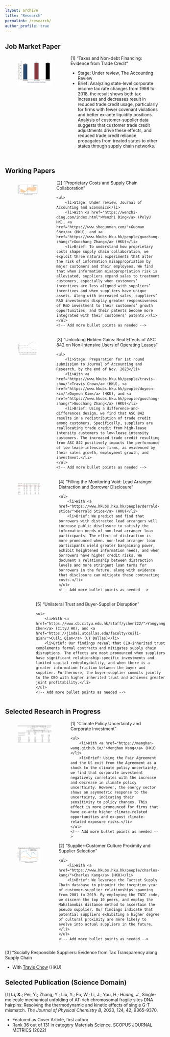 ```yaml
---
layout: archive
title: "Research"
permalink: /research/
author_profile: true
---
```



## Job Market Paper
<!-- [1] “Taxes and Non-debt Financing: Evidence from Trade Credit” 
- Stage: Under review, The Accounting Review
- Brief: Analyzing state-level corporate income tax rate changes from 1998 to 2018, the result shows both tax increases and decreases result in reduced trade credit usage, particularly for firms with fewer covenant violations and better ex-ante liquidity positions. Analysis of customer-supplier data suggests that customer trade credit adjustments drive these effects, and reduced trade credit reliance propagates from treated states to other states through supply chain networks. -->


<div style="display: flex;">
  <div style="flex: 40%; padding-right: 20px;">
    <figure>
      <img src="/files/Fig1.jpg" alt="Image Description">
      <!-- <figcaption>Tax Rate Change and TC Changes</figcaption> -->
    </figure>
  </div>
  <div style="flex: 60%;">
    [1] “Taxes and Non-debt Financing: Evidence from Trade Credit”  
    <ul>
        <li>Stage: Under review, The Accounting Review</li>
        <li>Brief: Analyzing state-level corporate income tax rate changes from 1998 to 2018, the result shows both tax increases and decreases result in reduced trade credit usage, particularly for firms with fewer covenant violations and better ex-ante liquidity positions. Analysis of customer-supplier data suggests that customer trade credit adjustments drive these effects, and reduced trade credit reliance propagates from treated states to other states through supply chain networks.</li>
    </ul>
    <!-- Add more bullet points as needed -->
  </div>
</div>

<br>

## Working Papers 

<!-- [2] “Proprietary Costs and Supply Chain Collaboration” 
- Stage: Under review, Journal of Accounting and Economics
- With [Wenzhi Ding](https://wenzhi-ding.com/index.html) (PolyU HK), [Guoman She](https://www.sheguoman.com/) (HKU), and [Guochang Zhang](https://www.hkubs.hku.hk/people/guochang-zhang/) (HKU)
- Brief: To understand how proprietary costs shape supply chain collaboration, we exploit three natural experiments that alter the risk of information misappropriation by major customers and their employees. We find that when information misappropriation risk is alleviated, suppliers expand sales to treatment customers, especially when customers’ incentives are less aligned with suppliers’ incentives and when suppliers have unique assets. Along with increased sales, suppliers’ R&D investments display greater responsiveness of R&D investment to their customers’ growth opportunities, and their patents become more integrated with their customers’ patents. -->

<div style="display: flex;">
  <div style="flex: 40%; padding-right: 20px;">
    <figure>
      <img src="/files/Fig2.jpg" alt="Image Description">
      <!-- <figcaption>Tax Rate Change and TC Changes</figcaption> -->
    </figure>
  </div>
  <div style="flex: 60%;">
    [2] “Proprietary Costs and Supply Chain Collaboration” 

    <ul>
        <li>Stage: Under review, Journal of Accounting and Economics</li>
        <li>With <a href="https://wenzhi-ding.com/index.html">Wenzhi Ding</a> (PolyU HK), <a href="https://www.sheguoman.com/">Guoman She</a> (HKU), and <a href="https://www.hkubs.hku.hk/people/guochang-zhang/">Guochang Zhang</a> (HKU)</li>
        <li>Brief: To understand how proprietary costs shape supply chain collaboration, we exploit three natural experiments that alter the risk of information misappropriation by major customers and their employees. We find that when information misappropriation risk is alleviated, suppliers expand sales to treatment customers, especially when customers’ incentives are less aligned with suppliers’ incentives and when suppliers have unique assets. Along with increased sales, suppliers’ R&D investments display greater responsiveness of R&D investment to their customers’ growth opportunities, and their patents become more integrated with their customers’ patents.</li>
    </ul>
    <!-- Add more bullet points as needed -->
  </div>
</div>

<br>


<!-- [3] “Unlocking Hidden Gains: Real Effects of ASC 842 on Non-Intensive Users of Operating Leases” 
- Stage: Preparation for 1st round submission to Journal of Accounting and Research, by the end of Nov. 2023
- With [Travis Chow](https://www.hkubs.hku.hk/people/travis-chow/) (HKU), Doyeon Kim (HKU), and [Guochang Zhang](https://www.hkubs.hku.hk/people/guochang-zhang/) (HKU)
- Brief: Using a difference-and-differences design, we find that ASC 842 results in a redistribution of trade credit among customers. Specifically, suppliers are reallocating trade credit from high-lease intensity customers to low-lease intensity customers. The increased trade credit resulting from ASC 842 positively impacts the performance of low lease-intensive firms, as evidenced by their sales growth, employment growth, and investment. -->

<div style="display: flex;">
  <div style="flex: 40%; padding-right: 20px;">
    <figure>
      <img src="/files/Fig3.jpg" alt="Image Description">
      <!-- <figcaption>Tax Rate Change and TC Changes</figcaption> -->
    </figure>
  </div>
  <div style="flex: 60%;">
    [3] “Unlocking Hidden Gains: Real Effects of ASC 842 on Non-Intensive Users of Operating Leases” 

    <ul>
        <li>Stage: Preparation for 1st round submission to Journal of Accounting and Research, by the end of Nov. 2023</li>
        <li>With <a href="https://www.hkubs.hku.hk/people/travis-chow/">Travis Chow</a> (HKU), <a href="https://www.hkubs.hku.hk/people/doyeon-kim/">Doyeon Kim</a> (HKU), and <a href="https://www.hkubs.hku.hk/people/guochang-zhang/">Guochang Zhang</a> (HKU)</li>
        <li>Brief: Using a difference-and-differences design, we find that ASC 842 results in a redistribution of trade credit among customers. Specifically, suppliers are reallocating trade credit from high-lease intensity customers to low-lease intensity customers. The increased trade credit resulting from ASC 842 positively impacts the performance of low lease-intensive firms, as evidenced by their sales growth, employment growth, and investment.</li>
    </ul>
    <!-- Add more bullet points as needed -->
  </div>
</div>

<br>


<!-- [4] “Filling the Monitoring Void: Lead Arranger Distraction and Borrower Disclosure” 
- with [Derrald Stice](https://www.hkubs.hku.hk/people/derrald-stice/) (HKU)
- Brief: We predict and find that borrowers with distracted lead arrangers will increase public disclosure to satisfy the information needs of non-lead arranger loan participants. The effect of distraction is more pronounced when. non-lead arranger loan participants wield greater bargaining power, exhibit heightened information needs, and when borrowers have higher credit risks. We document a relationship between distraction levels and more stringent loan terms for borrowers in the future, along with evidence that disclosure can mitigate these contracting costs. -->

<div style="display: flex;">
  <div style="flex: 40%; padding-right: 20px;">
    <figure>
      <img src="/files/Fig4.jpg" alt="Image Description">
      <!-- <figcaption>Tax Rate Change and TC Changes</figcaption> -->
    </figure>
  </div>
  <div style="flex: 60%;">
    [4] “Filling the Monitoring Void: Lead Arranger Distraction and Borrower Disclosure” 

    <ul>
        <li>With <a href="https://www.hkubs.hku.hk/people/derrald-stice/">Derrald Stice</a> (HKU)</li>
        <li>Brief: We predict and find that borrowers with distracted lead arrangers will increase public disclosure to satisfy the information needs of non-lead arranger loan participants. The effect of distraction is more pronounced when. non-lead arranger loan participants wield greater bargaining power, exhibit heightened information needs, and when borrowers have higher credit risks. We document a relationship between distraction levels and more stringent loan terms for borrowers in the future, along with evidence that disclosure can mitigate these contracting costs.</li>
    </ul>
    <!-- Add more bullet points as needed -->
  </div>
</div>

<br>



<!-- [5] “Unilateral Trust and Buyer-Supplier Disruption” 
- with [Yangyang Chen](https://www.cb.cityu.edu.hk/staff/ychen722/) (CityU HK) and [Cuili Qian](https://jindal.utdallas.edu/faculty/cuili-qian/) (UT Dallas)
- Brief: Our findings reveal that CEO-inherited trust complements formal contracts and mitigates supply chain disruptions. The effects are most pronounced when suppliers have significant relationship-specific investments and limited capital redeployability, and when there is a greater information friction between the buyer and supplier. Furthermore, the buyer-supplier commits jointly to the CEO with higher inherited trust and achieves greater joint profitability. -->

<div style="display: flex;">
  <div style="flex: 40%; padding-right: 20px;">
    <figure>
      <img src="/files/Fig5.jpg" alt="Image Description">
      <!-- <figcaption>Tax Rate Change and TC Changes</figcaption> -->
    </figure>
  </div>
  <div style="flex: 60%;">
    [5] “Unilateral Trust and Buyer-Supplier Disruption” 

    <ul>
        <li>With <a href="https://www.cb.cityu.edu.hk/staff/ychen722/">Yangyang Chen</a> (CityU HK), and <a href="https://jindal.utdallas.edu/faculty/cuili-qian/">Cuili Qian</a> (UT Dallas)</li>
        <li>Brief: Our findings reveal that CEO-inherited trust complements formal contracts and mitigates supply chain disruptions. The effects are most pronounced when suppliers have significant relationship-specific investments and limited capital redeployability, and when there is a greater information friction between the buyer and supplier. Furthermore, the buyer-supplier commits jointly to the CEO with higher inherited trust and achieves greater joint profitability.</li>
    </ul>
    <!-- Add more bullet points as needed -->
  </div>
</div>

## Selected Research in Progress 

<!-- [1] “Climate Policy Uncertainty and Corporate Investment” 
- With Menghan Wang (HKU)
- Brief: Using the Pair Agreement and the US exit from the Agreement as a shock to the climate policy uncertainty, we find that corporate investment negatively correlates with the increase and decrease in climate policy uncertainty. However, the energy sector shows an asymmetric response to the uncertainty, indicating their sensitivity to policy changes. This effect is more pronounced for firms that have ex-ante higher climate-related opportunities and ex-post climate-related exposure risks. -->

<div style="display: flex;">
  <div style="flex: 40%; padding-right: 20px;">
    <figure>
      <img src="/files/Fig10.jpg" alt="Image Description">
      <!-- <figcaption>Tax Rate Change and TC Changes</figcaption> -->
    </figure>
  </div>
  <div style="flex: 60%;">
    [1] “Climate Policy Uncertainty and Corporate Investment” 

    <ul>
        <li>With <a href="https://menghan-wang.github.io/">Menghan Wang</a> (HKU)</li>
        <li>Brief: Using the Pair Agreement and the US exit from the Agreement as a shock to the climate policy uncertainty, we find that corporate investment negatively correlates with the increase and decrease in climate policy uncertainty. However, the energy sector shows an asymmetric response to the uncertainty, indicating their sensitivity to policy changes. This effect is more pronounced for firms that have ex-ante higher climate-related opportunities and ex-post climate-related exposure risks.</li>
    </ul>
    <!-- Add more bullet points as needed -->
  </div>
</div>


 
<!-- [2] “Supplier-Customer Culture Proximity and Supplier Selection” 
- With Charles Kang -->

<div style="display: flex;">
  <div style="flex: 40%; padding-right: 20px;">
    <figure>
      <img src="/files/Fig8.png" alt="Image Description">
      <!-- <figcaption>Tax Rate Change and TC Changes</figcaption> -->
    </figure>
  </div>
  <div style="flex: 60%;">
    [2] “Supplier-Customer Culture Proximity and Supplier Selection” 

    <ul>
        <li>With <a href="https://www.hkubs.hku.hk/people/charles-kang/">Charles Kang</a> (HKU)</li>
        <li>Brief: We leverage the Factset Supply Chain database to pinpoint the inception year of customer-supplier relationships spanning from 2001 to 2019. By employing the TNIC code, we discern the top 10 peers, and employ the Mahalanobis distance method to ascertain the pseudo supplier. Our findings indicate that potential suppliers exhibiting a higher degree of cultural proximity are more likely to evolve into actual suppliers in the future. </li>
    </ul>
    <!-- Add more bullet points as needed -->
  </div>
</div>



[3] “Socially Responsible Suppliers: Evidence from Tax Transparency along Supply Chain
- With [Travis Chow](https://www.hkubs.hku.hk/people/travis-chow/) (HKU)

## Selected Publication (Science Domain) 
 
[1] **Li, X.**; Pei, Y.; Zhang, Y.; Liu, Y.; Fu, W.; Li, J.; You, H.*; Huang, J.*, Single-molecule mechanical unfolding of AT-rich chromosomal fragile sites DNA hairpins: Resolving the thermodynamic and kinetic effects of single G-T mismatch. *The Journal of Physical Chemistry B*, 2020, 124, 42, 9365–9370. 
- Featured as Cover Article, first author
- Rank 36 out of 131 in category Materials Science, SCOPUS JOURNAL METRICS (2022)

